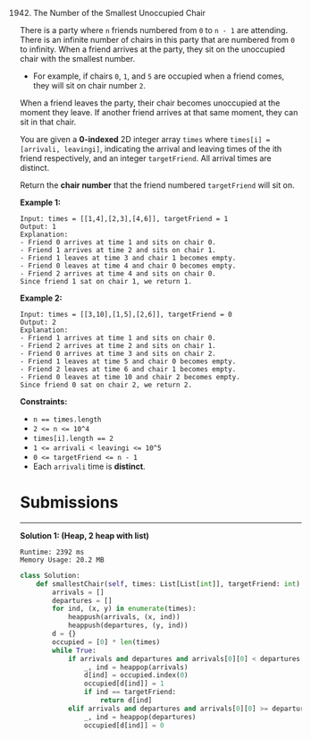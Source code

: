 1942. The Number of the Smallest Unoccupied Chair

There is a party where `n` friends numbered from `0` to `n - 1` are attending. There is an infinite number of chairs in this party that are numbered from `0` to infinity. When a friend arrives at the party, they sit on the unoccupied chair with the smallest number.

* For example, if chairs `0`, `1`, and `5` are occupied when a friend comes, they will sit on chair number `2`.

When a friend leaves the party, their chair becomes unoccupied at the moment they leave. If another friend arrives at that same moment, they can sit in that chair.

You are given a **0-indexed** 2D integer array `times` where `times[i] = [arrivali, leavingi]`, indicating the arrival and leaving times of the ith friend respectively, and an integer `targetFriend`. All arrival times are distinct.

Return the **chair number** that the friend numbered `targetFriend` will sit on.

 

**Example 1:**
```
Input: times = [[1,4],[2,3],[4,6]], targetFriend = 1
Output: 1
Explanation: 
- Friend 0 arrives at time 1 and sits on chair 0.
- Friend 1 arrives at time 2 and sits on chair 1.
- Friend 1 leaves at time 3 and chair 1 becomes empty.
- Friend 0 leaves at time 4 and chair 0 becomes empty.
- Friend 2 arrives at time 4 and sits on chair 0.
Since friend 1 sat on chair 1, we return 1.
```

**Example 2:**
```
Input: times = [[3,10],[1,5],[2,6]], targetFriend = 0
Output: 2
Explanation: 
- Friend 1 arrives at time 1 and sits on chair 0.
- Friend 2 arrives at time 2 and sits on chair 1.
- Friend 0 arrives at time 3 and sits on chair 2.
- Friend 1 leaves at time 5 and chair 0 becomes empty.
- Friend 2 leaves at time 6 and chair 1 becomes empty.
- Friend 0 leaves at time 10 and chair 2 becomes empty.
Since friend 0 sat on chair 2, we return 2.
```

**Constraints:**

* `n == times.length`
* `2 <= n <= 10^4`
* `times[i].length == 2`
* `1 <= arrivali < leavingi <= 10^5`
* `0 <= targetFriend <= n - 1`
* Each `arrivali` time is **distinct**.

# Submissions
---
**Solution 1: (Heap, 2 heap with list)**
```
Runtime: 2392 ms
Memory Usage: 20.2 MB
```
```python
class Solution:
    def smallestChair(self, times: List[List[int]], targetFriend: int) -> int:
        arrivals = []
        departures = []
        for ind, (x, y) in enumerate(times):
            heappush(arrivals, (x, ind))
            heappush(departures, (y, ind))
        d = {}
        occupied = [0] * len(times)
        while True:
            if arrivals and departures and arrivals[0][0] < departures[0][0]:
                _, ind = heappop(arrivals)
                d[ind] = occupied.index(0)
                occupied[d[ind]] = 1
                if ind == targetFriend:
                    return d[ind]
            elif arrivals and departures and arrivals[0][0] >= departures[0][0]:
                _, ind = heappop(departures)
                occupied[d[ind]] = 0
```
